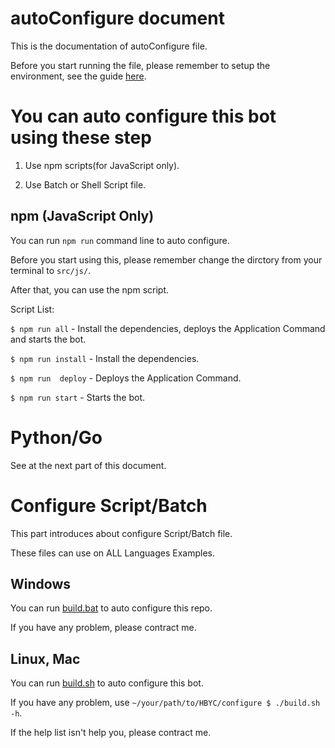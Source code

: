 # autoConfigure document
This is the documentation of autoConfigure file.

Before you start running the file, please remember to setup the environment, see the guide [here](./guide/Setup.md).


# You can auto configure this bot using these step
1. Use npm scripts(for JavaScript only).

2. Use Batch or Shell Script file.

## npm (JavaScript Only)
You can run `npm run` command line to auto configure.

Before you start using this, please remember change the dirctory from your terminal to `src/js/`.

After that, you can use the npm script.

Script List:

`$ npm run all` - Install the dependencies, deploys the Application Command and starts the bot.

`$ npm run install` - Install the dependencies.

`$ npm run  deploy` - Deploys the Application Command.

`$ npm run start` - Starts the bot.


# Python/Go
See at the next part of this document.

# Configure Script/Batch
This part introduces about configure Script/Batch file.

These files can use on ALL Languages Examples. 


## Windows
You can run [build.bat](../configure/build.bat) to auto configure this repo.

If you have any problem, please contract me.

## Linux, Mac
You can run [build.sh](../configure/build.sh) to auto configure this bot.

If you have any problem, use `~/your/path/to/HBYC/configure $ ./build.sh -h`.

If the help list isn't help you, please contract me.
